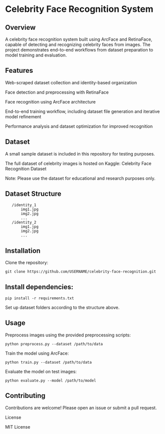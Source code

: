 # Celebrity Face Recognition System
## Overview

A celebrity face recognition system built using ArcFace and RetinaFace, capable of detecting and recognizing celebrity faces from images. The project demonstrates end-to-end workflows from dataset preparation to model training and evaluation.

## Features

Web-scraped dataset collection and identity-based organization

Face detection and preprocessing with RetinaFace

Face recognition using ArcFace architecture

End-to-end training workflow, including dataset file generation and iterative model refinement

Performance analysis and dataset optimization for improved recognition

## Dataset

A small sample dataset is included in this repository for testing purposes.

The full dataset of celebrity images is hosted on Kaggle: Celebrity Face Recognition Dataset

Note: Please use the dataset for educational and research purposes only.

## Dataset Structure
``` /data
   /identity_1
       img1.jpg
       img2.jpg
       ...
   /identity_2
       img1.jpg
       img2.jpg
       ...
```

## Installation

Clone the repository:

``` git clone https://github.com/USERNAME/celebrity-face-recognition.git ```


## Install dependencies:

``` pip install -r requirements.txt ```


Set up dataset folders according to the structure above.

## Usage


Preprocess images using the provided preprocessing scripts:

``` python preprocess.py --dataset /path/to/data ```


Train the model using ArcFace:

``` python train.py --dataset /path/to/data ```


Evaluate the model on test images:

``` python evaluate.py --model /path/to/model ```

## Contributing

Contributions are welcome! Please open an issue or submit a pull request.

License

MIT License


